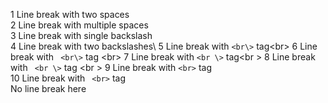 1 Line break with two spaces  
2 Line break with multiple spaces  
3 Line break with single backslash\
4 Line break with two backslashes\\
5 Line break with `<br\>` tag<br\>
6 Line break with ` <br\>` tag <br\>
7 Line break with `<br \>` tag<br \>
8 Line break with ` <br \>` tag <br \>
9 Line break with `<br>` tag<br>
10 Line break with ` <br>` tag <br>
No line break here
